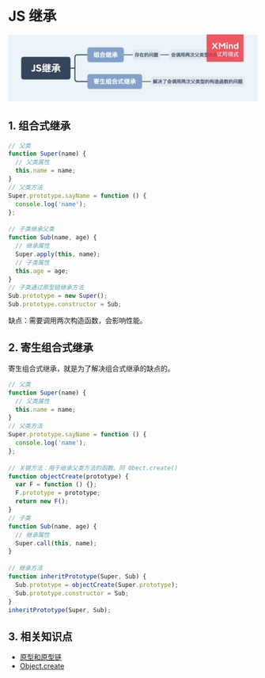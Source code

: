 # JS 继承

<img src="../../思维导图/JS继承.png">

## 1. 组合式继承

```js
// 父类
function Super(name) {
  // 父类属性
  this.name = name;
}
// 父类方法
Super.prototype.sayName = function () {
  console.log('name');
};

// 子类继承父类
function Sub(name, age) {
  // 继承属性
  Super.apply(this, name);
  // 子类属性
  this.age = age;
}
// 子类通过原型链继承方法
Sub.prototype = new Super();
Sub.prototype.constructor = Sub;
```

缺点：需要调用两次构造函数，会影响性能。

## 2. 寄生组合式继承

寄生组合式继承，就是为了解决组合式继承的缺点的。

```js
// 父类
function Super(name) {
  // 父类属性
  this.name = name;
}
// 父类方法
Super.prototype.sayName = function () {
  console.log('name');
};

// 关键方法：用于继承父类方法的函数。同 Obect.create()
function objectCreate(prototype) {
  var F = function () {};
  F.prototype = prototype;
  return new F();
}
// 子类
function Sub(name, age) {
  // 继承属性
  Super.call(this, name);
}

// 继承方法
function inheritPrototype(Super, Sub) {
  Sub.prototype = objectCreate(Super.prototype);
  Sub.prototype.constructor = Sub;
}
inheritPrototype(Super, Sub);
```

## 3. 相关知识点

- [原型和原型链](./原型和原型链.md)
- [Object.create](./Object.create.md)
